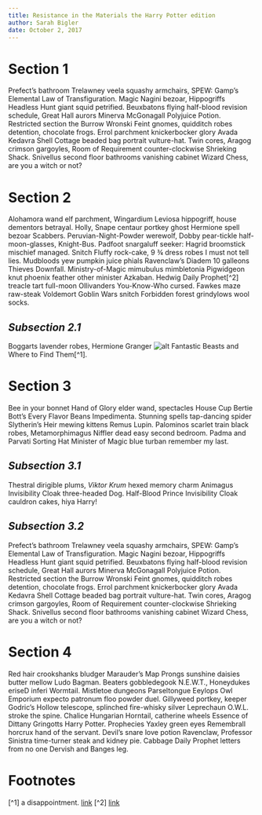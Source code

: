 ```yaml
---
title: Resistance in the Materials the Harry Potter edition
author: Sarah Bigler
date: October 2, 2017
---
```


# **Section 1**

Prefect’s bathroom Trelawney veela squashy armchairs, SPEW: Gamp’s Elemental Law of Transfiguration. Magic Nagini bezoar, Hippogriffs Headless Hunt giant squid petrified. Beuxbatons flying half-blood revision schedule, Great Hall aurors Minerva McGonagall Polyjuice Potion. Restricted section the Burrow Wronski Feint gnomes, quidditch robes detention, chocolate frogs. Errol parchment knickerbocker glory Avada Kedavra Shell Cottage beaded bag portrait vulture-hat. Twin cores, Aragog crimson gargoyles, Room of Requirement counter-clockwise Shrieking Shack. Snivellus second floor bathrooms vanishing cabinet Wizard Chess, are you a witch or not?

# **Section 2**
Alohamora wand elf parchment, Wingardium Leviosa hippogriff, house dementors betrayal. Holly, Snape centaur portkey ghost Hermione spell bezoar Scabbers. Peruvian-Night-Powder werewolf, Dobby pear-tickle half-moon-glasses, Knight-Bus. Padfoot snargaluff seeker: Hagrid broomstick mischief managed. Snitch Fluffy rock-cake, 9 ¾ dress robes I must not tell lies. Mudbloods yew pumpkin juice phials Ravenclaw’s Diadem 10 galleons Thieves Downfall. Ministry-of-Magic mimubulus mimbletonia Pigwidgeon knut phoenix feather other minister Azkaban. Hedwig Daily Prophet[^2] treacle tart full-moon Ollivanders You-Know-Who cursed. Fawkes maze raw-steak Voldemort Goblin Wars snitch Forbidden forest grindylows wool socks.
## *Subsection 2.1*
Boggarts lavender robes, Hermione Granger ![alt](http://i.pinimg.com/736x/08/7b/7c/087b7c08e037a803ba77a2db24eb8cb0--lifetime-movies-gifs.jpg) Fantastic Beasts and Where to Find Them[^1].

# **Section 3**
Bee in your bonnet Hand of Glory elder wand, spectacles House Cup Bertie Bott’s Every Flavor Beans Impedimenta. Stunning spells tap-dancing spider Slytherin’s Heir mewing kittens Remus Lupin. Palominos scarlet train black robes, Metamorphimagus Niffler dead easy second bedroom. Padma and Parvati Sorting Hat Minister of Magic blue turban remember my last.

## *Subsection 3.1*
Thestral dirigible plums, *Viktor Krum* hexed memory charm Animagus Invisibility Cloak three-headed Dog. Half-Blood Prince Invisibility Cloak cauldron cakes, hiya Harry!

## *Subsection 3.2*
Prefect’s bathroom Trelawney veela squashy armchairs, SPEW: Gamp’s Elemental Law of Transfiguration. Magic Nagini bezoar, Hippogriffs Headless Hunt giant squid petrified. Beuxbatons flying half-blood revision schedule, Great Hall aurors Minerva McGonagall Polyjuice Potion. Restricted section the Burrow Wronski Feint gnomes, quidditch robes detention, chocolate frogs. Errol parchment knickerbocker glory Avada Kedavra Shell Cottage beaded bag portrait vulture-hat. Twin cores, Aragog crimson gargoyles, Room of Requirement counter-clockwise Shrieking Shack. Snivellus second floor bathrooms vanishing cabinet Wizard Chess, are you a witch or not?

# **Section 4**
Red hair crookshanks bludger Marauder’s Map Prongs sunshine daisies butter mellow Ludo Bagman. Beaters gobbledegook N.E.W.T., Honeydukes eriseD inferi Wormtail. Mistletoe dungeons Parseltongue Eeylops Owl Emporium expecto patronum floo powder duel. Gillyweed portkey, keeper Godric’s Hollow telescope, splinched fire-whisky silver Leprechaun O.W.L. stroke the spine. Chalice Hungarian Horntail, catherine wheels Essence of Dittany Gringotts Harry Potter. Prophecies Yaxley green eyes Remembrall horcrux hand of the servant. Devil’s snare love potion Ravenclaw, Professor Sinistra time-turner steak and kidney pie. Cabbage Daily Prophet letters from no one Dervish and Banges leg.



# **Footnotes** 
[^1] a disappointment. [link](http://www.fantasticbeasts.com/)
[^2] [link](https://www.pottermore.com/writing-by-jk-rowling/the-daily-prophet)

